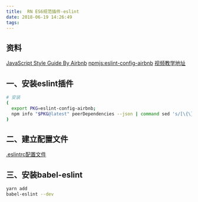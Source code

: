 ```yaml
---
title:  RN ES6规范插件-eslint
date: 2018-06-19 14:26:49
tags:
---
```


## 资料

[JavaScript Style Guide By Airbnb](https://github.com/airbnb/javascript)
[npmjs:eslint-config-airbnb](https://www.npmjs.com/package/eslint-config-airbnb)
[视频教学地址](https://v.youku.com/v_show/id_XMTg0MzgyOTQ5Mg==.html?spm=a2hzp.8253869.0.0)

## 一、安装eslint插件
```bash
# 安装
(
  export PKG=eslint-config-airbnb;
  npm info "$PKG@latest" peerDependencies --json | command sed 's/[\{\},]//g ; s/: /@/g' | xargs npm install --save-dev "$PKG@latest"
)
```
## 二、建立配置文件
[.eslintrc配置文件](https://gist.github.com/sunnylqm/819173a40c7b2097b0c0c7c74ecab5a5#file-eslintrc)

## 三、安装babel-eslint


```bash
yarn add 
babel-eslint --dev
```


